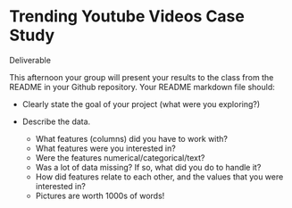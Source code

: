 # Trending Youtube Videos Case Study

Deliverable

This afternoon your group will present your results to the class from the README in your Github repository. Your README markdown file should:

* Clearly state the goal of your project (what were you exploring?)

* Describe the data.

  * What features (columns) did you have to work with?
  * What features were you interested in?
  * Were the features numerical/categorical/text?
  * Was a lot of data missing? If so, what did you do to handle it?
  * How did features relate to each other, and the values that you were interested in?
  * Pictures are worth 1000s of words!
